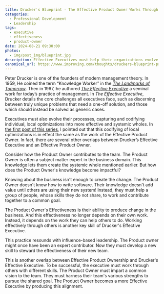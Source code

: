 ```yaml
---
title: Drucker's Blueprint - The Effective Product Owner Works Through Others
categories:
  - Professional Development
  - Leadership
tags:
  - executive
  - effectiveness
  - product-owner
date: 2024-08-21 09:30:00
photos: 
  - img/post_img/blueprint.jpg
description: Effective Executives must help their organizations evolve their process! But to do so, they must work through others. Effective Product Ownership provides an excellent practice area for this skill. Here's how!
canonical_url: https://www.improving.com/thoughts/druckers-blueprint-product-owner-to-effective-executive-pt-2/
---
```


Peter Drucker is one of the founders of modern management theory. In 1959, He coined the term “Knowledge Worker” in the [_The Landmarks of Tomorrow_](https://www.amazon.com/Landmarks-tomorrow-Peter-Ferdinand-Drucker/dp/B0006AVMNI). Then in 1967, he authored [_The Effective Executive_](https://www.amazon.com/Effective-Executive-Definitive-Harperbusiness-Essentials/dp/0060833459) a seminal work for today’s practice of management. In _The Effective Executive_, Drucker details the core challenges all executives face, such as discerning between truly unique problems that need a one-off solution, and those which should instead be solved as generic cases. 

Executives must also evolve their processes, capturing and codifying individual, local optimizations into more effective and systemic wholes. In [the first post of this series](/blog/efvexec-po-evolve-process), I pointed out that this codifying of local optimizations is in effect the same as the work of the Effective Product Owner. In fact, there are several other overlaps between Drucker’s Effective Executive and an Effective Product Owner.

Consider how the Product Owner contributes to the team. The Product Owner is often a subject matter expert in the business domain. This knowledge lets them create the systemic whole mentioned earlier. But how does the Product Owner's knowledge become impactful?

Knowing about the business isn't enough to create the change. The Product Owner doesn't know how to write software. Their knowledge doesn't add value until others are using their new system! Instead, they must help a group of people, whose skills they do not share, to work and contribute together to a common goal.

The Product Owner's Effectiveness is their ability to produce change in the business. And this effectiveness no longer depends on their own work. Instead, it depends on the work they can help others to do. Working effectively through others is another key skill of Drucker's Effective Executive. 

This practice resounds with influence-based leadership. The Product owner might once have been an expert contributor. Now they must develop a new skill to steward the effectiveness of their new team.

This is another overlap between Effective Product Ownership and Drucker's Effective Executive. To be successful, the executive must work through others with different skills. The Product Owner must impart a common vision to the team. They must harness their team's various strengths to pursue the shared goal. The Product Owner becomes a more Effective Executive by producing this alignment.